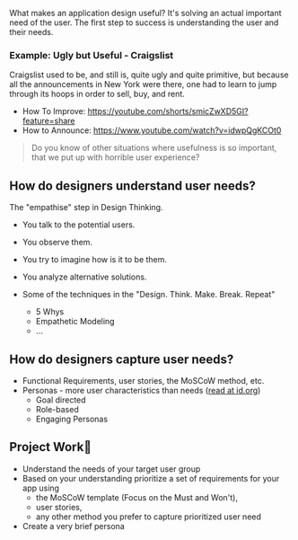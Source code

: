 What makes an application design useful?
It's solving an actual important need of the user.
The first step to success is understanding the user and their needs.

### Example: Ugly but Useful - Craigslist

Craigslist used to be, and still is, quite ugly and quite primitive, but because all the announcements in New York were there, one had to learn to jump through its hoops in order to sell, buy, and rent. 

- How To Improve: https://youtube.com/shorts/smicZwXD5GI?feature=share
- How to Announce: https://www.youtube.com/watch?v=idwpQgKCOt0

> Do you know of other situations where usefulness is so important, that we put up with horrible user experience? 


## How do designers understand user needs?

The "empathise" step in Design Thinking.

- You talk to the potential users. 
- You observe them.
- You try to imagine how is it to be them.
- You analyze alternative solutions. 

- Some of the techniques in the "Design. Think. Make. Break. Repeat"
	- 5 Whys
	- Empathetic Modeling
	- ...




## How do designers capture user needs?
- Functional Requirements, user stories, the MoSCoW method, etc. 
- Personas - more user characteristics than needs ([read at id.org](https://www.interaction-design.org/literature/article/personas-why-and-how-you-should-use-them))
	- Goal directed
	- Role-based
	- Engaging Personas 



## Project Work👬
- Understand the needs of your target user group
- Based on your understanding prioritize a set of requirements for your app using 
	- the MoSCoW template (Focus on the Must and Won't),
	- user stories,
	- any other method you prefer to capture prioritized user need
- Create a very brief persona 


